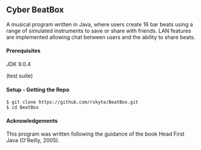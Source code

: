 ## Cyber BeatBox

A musical program written in Java, where users create 16 bar beats using a range of simulated instruments to save or share with friends. LAN features are implemented allowing chat between users and the ability to share beats.

#### Prerequisites

JDK 9.0.4

(test suite)

#### Setup - Getting the Repo
```
$ git clone https://github.com/rskyte/BeatBox.git
$ cd BeatBox
```

#### Acknowledgements
This program was written following the guidance of the book Head First Java (O'Reilly, 2005).
